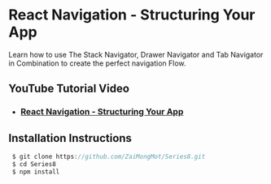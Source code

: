 # React Navigation - Structuring Your App 
Learn how to use The Stack Navigator, Drawer Navigator and Tab Navigator in Combination to create the perfect navigation Flow. 



## YouTube Tutorial Video 
* ###  [React Navigation - Structuring Your App ](https://youtu.be/5f5VEEmMSyE) 

## Installation Instructions 

```js
 $ git clone https://github.com/ZaiMongMot/Series8.git
 $ cd Series8
 $ npm install 
```
